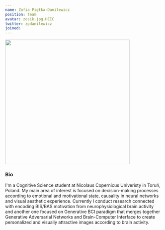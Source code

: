 ```yaml
---
name: Zofia Piętka-Danilewicz
position: team
avatar: zosik.jpg.HEIC
twitter: zpdanilewicz
joined: 
---
```


<img width="400" src="{{site.baseurl}}/images/people/{{page.avatar}}" data-action="zoom">

### Bio

I'm a Cognitive Science student at Nicolaus Copernicus Univeristy in Toruń, Poland. My main area of interest is focused on decision-making processes according to emotional and motivational state, causality in neural networks and visual aesthetic experience. Currently I conduct research connected with encoding BIS/BAS motivation from neurophysiological brain activity and another one focused on Generative BCI paradigm that merges together Generative Adversarial Networks and Brain-Computer Interface to create personalized and visually attractive images according to brain activity.


